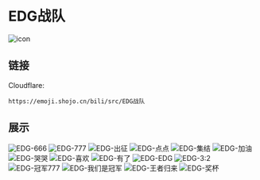 # EDG战队
![icon](https://emoji.shojo.cn/bili/src/EDG战队/icon.png)
## 链接
Cloudflare:
```
https://emoji.shojo.cn/bili/src/EDG战队
```
## 展示
![EDG-666](https://emoji.shojo.cn/bili/src/EDG战队/EDG-666.png)
![EDG-777](https://emoji.shojo.cn/bili/src/EDG战队/EDG-777.png)
![EDG-出征](https://emoji.shojo.cn/bili/src/EDG战队/EDG-出征.png)
![EDG-点点](https://emoji.shojo.cn/bili/src/EDG战队/EDG-点点.png)
![EDG-集结](https://emoji.shojo.cn/bili/src/EDG战队/EDG-集结.png)
![EDG-加油](https://emoji.shojo.cn/bili/src/EDG战队/EDG-加油.png)
![EDG-哭哭](https://emoji.shojo.cn/bili/src/EDG战队/EDG-哭哭.png)
![EDG-喜欢](https://emoji.shojo.cn/bili/src/EDG战队/EDG-喜欢.png)
![EDG-有了](https://emoji.shojo.cn/bili/src/EDG战队/EDG-有了.png)
![EDG-EDG](https://emoji.shojo.cn/bili/src/EDG战队/EDG-EDG.png)
![EDG-3:2](https://emoji.shojo.cn/bili/src/EDG战队/EDG-3:2.png)
![EDG-冠军777](https://emoji.shojo.cn/bili/src/EDG战队/EDG-冠军777.png)
![EDG-我们是冠军](https://emoji.shojo.cn/bili/src/EDG战队/EDG-我们是冠军.png)
![EDG-王者归来](https://emoji.shojo.cn/bili/src/EDG战队/EDG-王者归来.png)
![EDG-奖杯](https://emoji.shojo.cn/bili/src/EDG战队/EDG-奖杯.png)
